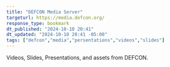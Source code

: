 ```yaml
---
title: "DEFCON Media Server"
targeturl: https://media.defcon.org/
response_type: bookmark
dt_published: "2024-10-10 20:41"
dt_updated: "2024-10-10 20:41 -05:00"
tags: ["defcon","media","persentations","videos","slides"]
---
```


Videos, Slides, Presentations, and assets from DEFCON.